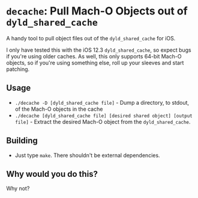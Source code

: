 # `decache`: Pull Mach-O Objects out of `dyld_shared_cache`

A handy tool to pull object files out of the `dyld_shared_cache` for iOS.

I only have tested this with the iOS 12.3 `dyld_shared_cache`, so expect bugs if
you're using older caches. As well, this only supports 64-bit Mach-O objects,
so if you're using something else, roll up your sleeves and start patching.

## Usage
 * `./decache -D [dyld_shared_cache file]` - Dump a directory, to stdout, of the Mach-O objects in the cache
 * `./decache [dyld_shared_cache file] [desired shared object] [output file]` - Extract the desired Mach-O object from the `dyld_shared_cache`.

## Building
 * Just type `make`. There shouldn't be external dependencies.

## Why would you do this?
Why not?

